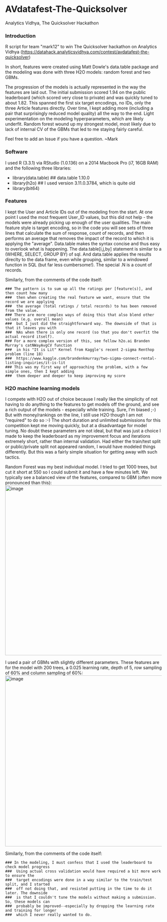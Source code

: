 # AVdatafest-The-Quicksolver
Analytics Vidhya, The Quicksolver Hackathon

### Introduction
R script for team "mark12" to win The Quicksolver hackathon on Analytics Vidhya (https://datahack.analyticsvidhya.com/contest/avdatafest-the-quicksolver)

In short, features were created using Matt Dowle's data.table package and the modeling was done with three H2O models: random forest and two GBMs.

The progression of the models is actually represented in the way the features are laid out. The initial submission scored 1.94 on the public leaderboard (which scored very close to private) and was quickly tuned to about 1.82. This spanned the first six target encodings, no IDs, only the three Article features directly. Over time, I kept adding more (including a pair that surprisingly reduced model quality) all the way to the end. Light experimentation on the modeling hyperparameters, which are likely underfit. Random forest wound up my strongest model, most likely due to lack of internal CV of the GBMs that led to me staying fairly careful.

Feel free to add an Issue if you have a question.
~Mark

### Software
I used R (3.3.1) via RStudio (1.0.136) on a 2014 Macbook Pro (i7, 16GB RAM) and the following three libraries:
* library(data.table) ## data.table 1.10.0
* library(h2o)  ## I used version 3.11.0.3784, which is quite old
* library(bit64)

### Features
I kept the User and Article IDs out of the modeling from the start. At one point I used the most frequent User_ID values, but this did not help - the models were already picking up enough of the user qualities. The main feature style is target encoding, so in the code you will see sets of three lines that calculate the sum of response, count of records, and then performs an average that removes the impact of the record to which it is applying the "average". Data.table makes the syntax concise and thus easy to overlook what is happening.
The data.table[i,j,by] statement is similar to a (WHERE, SELECT, GROUP BY) of sql. And data.table applies the results direclty to the data frame, even while grouping, similar to a windowed function in SQL (but far less cumbersome!). The special .N is a count of records.

Similarly, from the comments of the code itself:
```
### The pattern is to sum up all the ratings per [feature(s)], and then count how many
###  then when creating the real feature we want, ensure that the record we are applying
###  the average (total ratings / total records) to has been removed from the value.
### There are more complex ways of doing this that also blend other values (e.g. overall mean)
###  but I just did the straightforward way. The downside of that is that it leaves you with
###  NAs when there is only one record (so that you don't overfit the actual record itself).
### For a more complex version of this, see fellow h2o.ai Branden Murray's catNWayAvgCV function 
###  in his "It is Lit" Kernel from Kaggle's recent 2-sigma Renthop problem (line 18)
###  https://www.kaggle.com/brandenkmurray/two-sigma-connect-rental-listing-inquiries/it-is-lit
### This was my first way of approaching the problem, with a few simple ones, then I kept adding
###  them deeper and deeper to keep improving my score
```

### H2O machine learning models
I compete with H2O out of choice because I really like the simplicity of not having to do anything to the features to get models off the ground, and see a rich output of the models - especially while training. Sure, I'm biased ;-) But with money/rankings on the line, I still use H2O though I am not "required" to do so :-)
The short duration and unlimited submissions for this competition kept me moving quickly, but at a disadvantage for model tuning. No doubt these parameters are not ideal, but that was just a choice I made to keep the leaderboard as my improvement focus and iterations extremely short, rather than internal validation. Had either the train/test split or public/private split not appeared random, I would have modeled things differently. But this was a fairly simple situation for getting away with such tactics.

Random Forest was my best individual model. I tried to get 1000 trees, but cut it short at 550 so I could submit it and have a few minutes left. We typically see a balanced view of the features, compared to GBM (often more pronounced than this):
<img width="547" alt="image" src="https://cloud.githubusercontent.com/assets/2976822/25575196/a7f5e9c4-2e1a-11e7-95dc-8fc51c67dcd5.png">

I used a pair of GBMs with slightly different parameters. These features are for the model with 200 trees, a 0.025 learning rate, depth of 5, row sampling of 60% and column sampling of 60%:
<img width="550" alt="image" src="https://cloud.githubusercontent.com/assets/2976822/25575206/bab3885a-2e1a-11e7-8da3-f6c627df4b39.png">

Similarly, from the comments of the code itself:
```
### In the modeling, I must confess that I used the leaderboard to check model progress
###  Using actual cross validation would have required a bit more work to ensure the 
###  target encodings were done in a way similar to the train/test split, and I started 
###  off not doing that, and resisted putting in the time to do it later. The downside
###  is that I couldn't tune the models without making a submission. So, these models can
###  probably be improved--especially by dropping the learning rate and training for longer
###  which I never really wanted to do.
```
